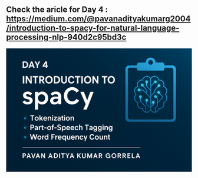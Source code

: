 ## Check the aricle for Day 4 : https://medium.com/@pavanadityakumarg2004/introduction-to-spacy-for-natural-language-processing-nlp-940d2c95bd3c

<img src="Day 4.png"/>
